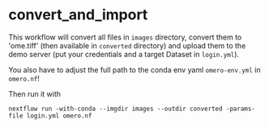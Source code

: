 # convert_and_import

This workflow will convert all files in `images` directory, convert them to 'ome.tiff' (then available in `converted` directory)
and upload them to the demo server (put your credentials and a target Dataset in `login.yml`).

You also have to adjust the full path to the conda env yaml `omero-env.yml` in `omero.nf`!

Then run it with 
```
nextflow run -with-conda --imgdir images --outdir converted -params-file login.yml omero.nf
```

